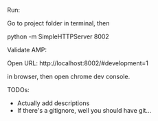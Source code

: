 Run:

Go to project folder in terminal, then

python -m SimpleHTTPServer 8002


Validate AMP:

Open URL:
http://localhost:8002/#development=1

in browser, then open chrome dev console.


TODOs:

- Actually add descriptions
- If there's a gitignore, well you should have git...
